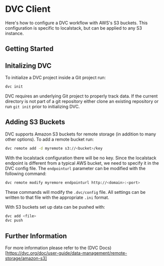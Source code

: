 # DVC Client

Here's how to configure a DVC workflow with AWS's S3 buckets.  This configuration is specific to localstack, but can be applied to any S3 instance.

## Getting Started

## Initalizing DVC

To initialize a DVC project inside a Git project run:

```bash
dvc init
```

DVC requires an underlying Git project to properly track data.  If the current directory is not part of a git repository either clone an existing repository or run `git init` prior to initializing DVC.

## Adding S3 Buckets

DVC supports Amazon S3 buckets for remote storage (in addition to many other options).  To add a remote bucket run:

```bash
dvc remote add -d myremote s3://<bucket>/key
```

With the localstack configuration there will be no key.  Since the localstack endpoint is different from a typical AWS bucket, we need to specify it in the DVC config file.  The `endpointurl` parameter can be modified with the following command:

```bash
dvc remote modify myremore endpointurl http://<domain>:<port>
```

These commands will modify the `.dvc/config` file.  All settings can be written to that file with the appropriate `.ini` format.

With S3 buckets set up data can be pushed with:

```bash
dvc add <file>
dvc push
```


## Further Information

For more information please refer to the (DVC Docs)[https://dvc.org/doc/user-guide/data-management/remote-storage/amazon-s3]